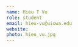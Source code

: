 ```yaml
---
name: Hieu T Vu
role: student
email: hieu-vu@uiowa.edu
website: 
photo: hieu_vu.jpg
---
```


<!--I like teaching Computer Science!-->
